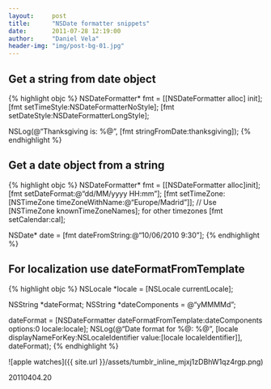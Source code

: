```yaml
---
layout:     post
title:      "NSDate formatter snippets"
date:       2011-07-28 12:19:00
author:     "Daniel Vela"
header-img: "img/post-bg-01.jpg"
---
```


## Get a string from date object

{% highlight objc %}
NSDateFormatter* fmt = [[NSDateFormatter alloc] init];
[fmt setTimeStyle:NSDateFormatterNoStyle];
[fmt setDateStyle:NSDateFormatterLongStyle];

NSLog(@“Thanksgiving is: %@”, [fmt stringFromDate:thanksgiving]);
{% endhighlight %}

## Get a date object from a string

{% highlight objc %}
NSDateFormatter* fmt = [[NSDateFormatter alloc]init];
[fmt setDateFormat:@“dd/MM/yyyy HH:mm”];
[fmt setTimeZone: [NSTimeZone timeZoneWithName:@“Europe/Madrid”]]; // Use [NSTimeZone knownTimeZoneNames]; for other timezones [fmt setCalendar:cal];

NSDate* date = [fmt dateFromString:@“10/06/2010 9:30”];
{% endhighlight %}

## For localization use dateFormatFromTemplate

{% highlight objc %}
NSLocale *locale = [NSLocale currentLocale];

NSString *dateFormat;
NSString *dateComponents = @“yMMMMd”;

dateFormat = [NSDateFormatter dateFormatFromTemplate:dateComponents options:0 locale:locale];
NSLog(@“Date format for %@: %@”,
[locale displayNameForKey:NSLocaleIdentifier value:[locale localeIdentifier]], dateFormat);
{% endhighlight %}

![apple watches]({{ site.url }}/assets/tumblr_inline_mjxj1zDBhW1qz4rgp.png)

20110404.20

